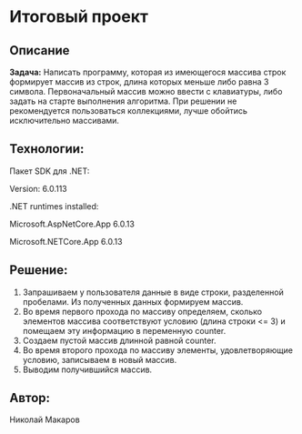 # Итоговый проект

## Описание

**Задача:** Написать программу, которая из имеющегося массива строк формирует массив из строк, длина которых меньше либо равна 3 символа. Первоначальный массив можно ввести с клавиатуры, либо задать на старте выполнения алгоритма. При решении не рекомендуется пользоваться коллекциями, лучше обойтись исключительно массивами.

## Технологии:

Пакет SDK для .NET:

Version:   6.0.113

.NET runtimes installed:

Microsoft.AspNetCore.App 6.0.13

Microsoft.NETCore.App 6.0.13

## Решение:

1. Запрашиваем у пользователя данные в виде строки, разделенной пробелами. Из полученных данных формируем массив.
2. Во время первого прохода по массиву определяем, сколько элементов массива соответствуют условию (длина строки <= 3) и помещаем эту информацию в переменную counter.
3. Создаем пустой массив длинной равной counter.
4. Во время второго прохода по массиву элементы, удовлетворяющие условию, записываем в новый массив.
5. Выводим получившийся массив.

## Автор:

Николай Макаров
